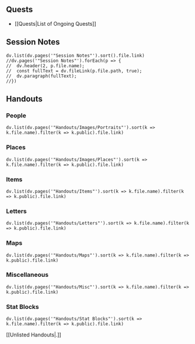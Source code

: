 ## Quests
- [[Quests|List of Ongoing Quests]]

## Session Notes
```dataviewjs
dv.list(dv.pages('"Session Notes"').sort().file.link)
//dv.pages('"Session Notes"').forEach(p => {
//	dv.header(2, p.file.name);
//	const fullText = dv.fileLink(p.file.path, true);
//	dv.paragraph(fullText);
//})
```
## Handouts

### People
```dataviewjs
dv.list(dv.pages('"Handouts/Images/Portraits"').sort(k => k.file.name).filter(k => k.public).file.link)
```
### Places
```dataviewjs
dv.list(dv.pages('"Handouts/Images/Places"').sort(k => k.file.name).filter(k => k.public).file.link)
```
### Items
```dataviewjs
dv.list(dv.pages('"Handouts/Items"').sort(k => k.file.name).filter(k => k.public).file.link)
```
### Letters
```dataviewjs
dv.list(dv.pages('"Handouts/Letters"').sort(k => k.file.name).filter(k => k.public).file.link)
```
### Maps
```dataviewjs
dv.list(dv.pages('"Handouts/Maps"').sort(k => k.file.name).filter(k => k.public).file.link)
```
### Miscellaneous
```dataviewjs
dv.list(dv.pages('"Handouts/Misc"').sort(k => k.file.name).filter(k => k.public).file.link)
```
### Stat Blocks
```dataviewjs
dv.list(dv.pages('"Handouts/Stat Blocks"').sort(k => k.file.name).filter(k => k.public).file.link)
```

[[Unlisted Handouts|.]]

